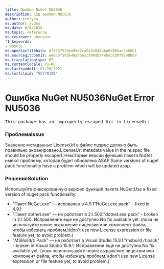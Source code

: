 ```yaml
---
title: Ошибка NuGet NU5036
description: Код ошибки NU5036
author: rrelyea
ms.author: jodou
ms.date: 8/8/2018
ms.topic: reference
ms.reviewer: anangaur
f1_keywords:
- NU5036
ms.openlocfilehash: 8fd747924ea99e2ca6432045aba6b965acfb68b1
ms.sourcegitcommit: ee6c3f203648a5561c809db54ebeb1d0f0598b68
ms.translationtype: MT
ms.contentlocale: ru-RU
ms.lasthandoff: 01/26/2021
ms.locfileid: "98778198"
---
```

# <a name="nuget-error-nu5036"></a><span data-ttu-id="c5541-103">Ошибка NuGet NU5036</span><span class="sxs-lookup"><span data-stu-id="c5541-103">NuGet Error NU5036</span></span>
<pre>This package has an improperly escaped Url in LicenseUrl</pre>

### <a name="issue"></a><span data-ttu-id="c5541-104">Проблема</span><span class="sxs-lookup"><span data-stu-id="c5541-104">Issue</span></span>

<span data-ttu-id="c5541-105">Значение метаданных LicenseUrl в файле nuspec должно быть правильно экранировано.</span><span class="sxs-lookup"><span data-stu-id="c5541-105">LicenseUrl metadata value in the nuspec file should be properly escaped.</span></span>
<span data-ttu-id="c5541-106">Некоторые версии функций пакета NuGet имеют проблему, которая будет обновлена ASAP.</span><span class="sxs-lookup"><span data-stu-id="c5541-106">Some versions of nuget pack functionality have a problem which will be updated asap.</span></span>

### <a name="solution"></a><span data-ttu-id="c5541-107">Решение</span><span class="sxs-lookup"><span data-stu-id="c5541-107">Solution</span></span>

<span data-ttu-id="c5541-108">Используйте фиксированную версию функций пакета NuGet:</span><span class="sxs-lookup"><span data-stu-id="c5541-108">Use a fixed version of nuget pack functionality:</span></span>
* <span data-ttu-id="c5541-109">"Пакет NuGet.exe" — исправлен в 4.9.1</span><span class="sxs-lookup"><span data-stu-id="c5541-109">"NuGet.exe pack" - fixed in 4.9.1</span></span>
* <span data-ttu-id="c5541-110">"Пакет dotnet.exe" — не работает в 2.1.500.</span><span class="sxs-lookup"><span data-stu-id="c5541-110">"dotnet.exe pack" - broken in 2.1.500.</span></span> <span data-ttu-id="c5541-111">Исправление еще не доступно.</span><span class="sxs-lookup"><span data-stu-id="c5541-111">No fix available yet.</span></span> <span data-ttu-id="c5541-112">(пока не используйте новое выражение лицензии или компонент файла, чтобы избежать проблем.)</span><span class="sxs-lookup"><span data-stu-id="c5541-112">(don't use new License expression or file feature yet, to avoid problem.)</span></span>
* <span data-ttu-id="c5541-113">"MSBuild/t: Pack" — не работает в Visual Studio 15.9.1.</span><span class="sxs-lookup"><span data-stu-id="c5541-113">"msbuild /t:pack" - broken in Visual Studio 15.9.1.</span></span> <span data-ttu-id="c5541-114">Исправление еще не доступно.</span><span class="sxs-lookup"><span data-stu-id="c5541-114">No fix available yet.</span></span> <span data-ttu-id="c5541-115">(пока не используйте новое выражение лицензии или компонент файла, чтобы избежать проблем.)</span><span class="sxs-lookup"><span data-stu-id="c5541-115">(don't use new License expression or file feature yet, to avoid problem.)</span></span>

